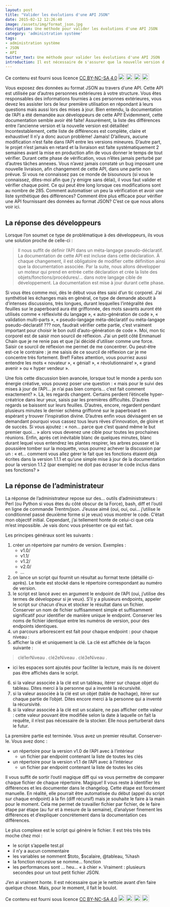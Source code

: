 ```yaml
---
layout: post
title: "Valider les évolutions d'une API JSON"
date: 2015-02-12 12:26:40
image: /assets/img/format_json.jpg
description: Une méthode pour valider les évolutions d'une API JSON
category: 'administration système'
tags:
- administration système
- JSON
- API
twitter_text: Une méthode pour valider les évolutions d'une API JSON
introduction: Il est nécessaire de s'assurer que la nouvelle version d'une API JSON ne va pas casser les logiciels l'utilisant. Voici une méthode.
---
```


Ce contenu est fourni sous licence [CC BY-NC-SA 4.0](https://creativecommons.org/licenses/by-nc-sa/4.0/deed.fr)<img style="height:22px!important;margin-left:3px;vertical-align:text-bottom;" src="https://mirrors.creativecommons.org/presskit/icons/cc.svg?ref=chooser-v1"><img style="height:22px!important;margin-left:3px;vertical-align:text-bottom;" src="https://mirrors.creativecommons.org/presskit/icons/by.svg?ref=chooser-v1"><img style="height:22px!important;margin-left:3px;vertical-align:text-bottom;" src="https://mirrors.creativecommons.org/presskit/icons/nc.svg?ref=chooser-v1"><img style="height:22px!important;margin-left:3px;vertical-align:text-bottom;" src="https://mirrors.creativecommons.org/presskit/icons/sa.svg?ref=chooser-v1">

Vous exposez des données au format JSON au travers d’une API. Cette API est utilisée par d’autres personnes extérieures à votre structure. Vous êtes responsables des informations fournies à ces personnes extérieures, vous devez les assister lors de leur première utilisation en répondant à leurs questions mais aussi lors des mises à jour. Bien entendu, la documentation de l’API a été demandée aux développeurs de cette API! Évidemment, cette documentation semble avoir été faite! Assurément, la liste des différences entre l’ancienne version et la nouvelle version est détaillée! Incontestablement, cette liste de différences est complète, claire et exhaustive! Il n’y a donc aucun problème! Jamais! D’ailleurs, aucune modification n’est faite dans l’API entre les versions mineures. D’autre part, le projet n’est jamais en retard et la livraison est faite systématiquement 2 semaines avant la mise en production afin de vous donner le temps de tout vérifier. Durant cette phase de vérification, vous n’êtes jamais perturbé par d’autres tâches annexes. Vous n’avez jamais constaté un bug imposant une nouvelle livraison, afin changement de cette API, dans une partie non prévue. Si vous ne connaissez pas ce monde de bisounours (si vous le connaissez, dites-moi afin que j’y émigre sans délai), il vous faut valider et vérifier chaque point. Ce qui peut être long lorsque ces modifications sont au nombre de 285. Comment automatiser un peu la vérification et avoir une liste synthétique des différences? Comment être plus efficace pour vérifier une API fournissant des données au format JSON? C’est ce que nous allons voir ici.

## La réponse des développeurs

Lorsque l’on soumet ce type de problématique à des développeurs, ils vous une solution proche de celle-ci :

> Il nous suffit de définir l’API dans un méta-langage pseudo-déclaratif. La documentation de cette API est incluse dans cette déclaration. À chaque changement, il est obligatoire de modifier cette définition ainsi que la documentation associée. Par la suite, nous allons développer un moteur qui prend en entrée cette déclaration et crée la liste des objets/fonctions/procédures/… dans notre langage cible de développement. La documentation est mise à jour durant cette phase.

Si vous êtes comme moi, dès le début vous êtes saisi d’un tic corporel. J’ai synthétisé les échanges mais en général, ce type de demande aboutit à d’intenses discussions, très longues, durant lesquelles l’intégralité des feuilles sur le paperboard aura été griffonnée, des mots savants auront été utilisés comme « réflexivité du langage », « auto-génération de code », « validation multi-parts », « pseudo-langage méta-déclaratif ou méta-langage pseudo-déclaratif ??? non, faudrait vérifier cette partie, c’est vraiment important pour choisir le bon outil d’auto-génération de code ». Moi, mon tic corporel est de saisir mon sourcil de réflexion. J’ai un petit côté Emmanuel Chain que je ne renie pas et que j’ai décidé d’utiliser comme une force. Saisir ce sourcil de réflexion me permet de me concentrer. Ou peut-être est-ce le contraire : je me saisis de ce sourcil de réflexion car je me concentre très fortement. Bref! Faites attention, vous pourriez aussi entendre les mots « novateur », « génial! », « révolutionnaire! », « grand avenir » ou « hyper vendeur ».

Une fois cette discussion bien avancée, lorsque tout le monde a perdu son énergie créative, vous pouvez poser une question : « mais pour le suivi des mises à jour de l’API… je n’ai pas bien compris… c’est fait comment exactement? ». Là, les regards changent. Certains perdent l’étincelle hyper-créatrice dans leur yeux, saisis par les premières difficultés. D’autres regards se baissent sur leurs feuilles. D’autres, encore, regardent pendant plusieurs minutes le dernier schéma griffonné sur le paperboard en espérant y trouver l’inspiration divine. D’autres enfin vous dévisagent en se demandant pourquoi vous cassez tous leurs rêves d’innovation, de gloire et de succès. Si vous ajoutez : « non… parce que c’est quand même le but premier quoi… » alors vous devenez une cible pour toutes les prochaines réunions. Enfin, après cet inévitable blanc de quelques minutes, blanc durant lequel vous entendrez les plantes respirer, les arbres pousser et la poussière tomber sur la moquette, vous pourrez achever la discussion par un : « et… comment vous allez gérer le fait que les fonctions étaient déjà écrites dans la version 1.1.1 et qu’une simple mise à jour de la documentation pour la version 1.1.2 (par exemple) ne doit pas écraser le code inclus dans ses fonctions? »

## La réponse de l’administrateur

La réponse de l’administrateur repose sur des… outils d’administrateurs : Perl (ou Python si vous êtes du côté obscur de la Force), bash, diff et l’outil en ligne de commande Trentm/json. J’eusse aimé (oui, oui, oui… j’utilise le conditionnel passé deuxième forme si je veux) vous montrer le code. C’était mon objectif initial. Cependant, j’ai tellement honte de celui-ci que cela m’est impossible. Je vais donc vous présenter ce qui est fait.

Les principes généraux sont les suivants :
1. créer un répertoire par numéro de version. Exemples :
   * v1.0/
   * v1.1/
   * v1.2/
   * v2.0/
   * …
2. on lance un script qui fournit un résultat au format texte (détaillé ci-après). Le texte est stocké dans le répertoire correspondant au numéro de version.
3. le script est lancé avec en argument le endpoint de l’API (oui, j’utilise des termes de développeur si je veux). S’il y a plusieurs endpoints, appeler le script sur chacun d’eux et stocker le résultat dans un fichier. Conserver un nom de fichier suffisamment simple et suffisamment significatif pour identifier de manière unique le endpoint. Conserver les noms de fichier identique entre les numéros de version, pour des endpoints identiques.
4. un parcours arborescent est fait pour chaque endpoint : pour chaque niveau : 
5. afficher la clé et uniquement la clé. La clé est affichée de la façon suivante :
> clé1erNiveau . clé2eNiveau . clé3eNiveau .
   * ici les espaces sont ajoutés pour faciliter la lecture, mais ils ne doivent pas être affichés dans le script.
6. si la valeur associée à la clé est un tableau, itérer sur chaque objet du tableau. Dites merci à la personne qui a inventé la récursivité.
7. si la valeur associée à la clé est un objet (table de hachage), itérer sur chaque partie de l’objet. Dites encore merci à la personne qui a inventé la récursivité.
8. si la valeur associée à la clé est un scalaire, ne pas afficher cette valeur : cette valeur pouvant être modifiée selon la date à laquelle on fait la requête, il n’est pas nécessaire de la stocker. Elle nous perturberait dans le futur.

La première partie est terminée. Vous avez un premier résultat. Conserver-le. Vous avez donc :
* un répertoire pour la version v1.0 de l’API avec à l’intérieur
  * un fichier par endpoint contenant la liste de toutes les clés
* un répertoire pour la version v1.1 de l’API avec à l’intérieur
  * un fichier par endpoint contenant la liste de toutes les clés

Il vous suffit de sortir l’outil magique diff qui va vous permettre de comparer chaque fichier de chaque répertoire. Magique! Il vous reste à identifier les différences et les documenter dans le changelog. Cette étape est forcément manuelle. En réalité, elle pourrait être automatisée du début (appel du script sur chaque endpoint) à la fin (diff récursif) mais je souhaite le faire à la main pour le moment. Cela me permet de travailler fichier par fichier, de le faire étape par étape (au fur et à mesure de la semaine), d’analyser finement les différences et d’expliquer concrètement dans la documentation ces différences.

Le plus complexe est le script qui génère le fichier. Il est très très très moche chez moi :

  * le script s’appelle test.pl
  * il n’y a aucun commentaire
  * les variables se nomment $toto, $scalaire, @tableau, %hash
  * la fonction récursive se nomme… fonction
  * les performances sont … heu… « à chier ». Vraiment : plusieurs secondes pour un tout petit fichier JSON.

J’en ai vraiment honte. Il est nécessaire que je le nettoie avant d’en faire quelque chose. Mais, pour le moment, il fait le boulot.


Ce contenu est fourni sous licence [CC BY-NC-SA 4.0](https://creativecommons.org/licenses/by-nc-sa/4.0/deed.fr)<img style="height:22px!important;margin-left:3px;vertical-align:text-bottom;" src="https://mirrors.creativecommons.org/presskit/icons/cc.svg?ref=chooser-v1"><img style="height:22px!important;margin-left:3px;vertical-align:text-bottom;" src="https://mirrors.creativecommons.org/presskit/icons/by.svg?ref=chooser-v1"><img style="height:22px!important;margin-left:3px;vertical-align:text-bottom;" src="https://mirrors.creativecommons.org/presskit/icons/nc.svg?ref=chooser-v1"><img style="height:22px!important;margin-left:3px;vertical-align:text-bottom;" src="https://mirrors.creativecommons.org/presskit/icons/sa.svg?ref=chooser-v1">

